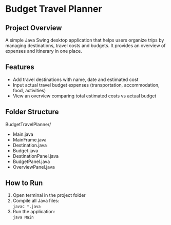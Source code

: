 # Budget Travel Planner

## Project Overview  
A simple Java Swing desktop application that helps users organize trips by managing destinations, travel costs and budgets. It provides an overview of expenses and itinerary in one place.

## Features  
- Add travel destinations with name, date and estimated cost  
- Input actual travel budget expenses (transportation, accommodation, food, activities)  
- View an overview comparing total estimated costs vs actual budget

## Folder Structure  
BudgetTravelPlanner/
- Main.java
- MainFrame.java
- Destination.java
- Budget.java
- DestinationPanel.java
- BudgetPanel.java
- OverviewPanel.java

## How to Run  
1. Open terminal in the project folder  
2. Compile all Java files:  
   `javac *.java`  
3. Run the application:  
   `java Main`
